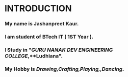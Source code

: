 # INTRODUCTION

### My name is Jashanpreet Kaur.
### I am student of BTech IT ( 1ST Year ).
 ### I Study in "***GURU NANAK DEV ENGINEERING COLLEGE***,**Ludhiana".
### My Hobby is *Drawing,Crafting,Playing,,Dancing*.





